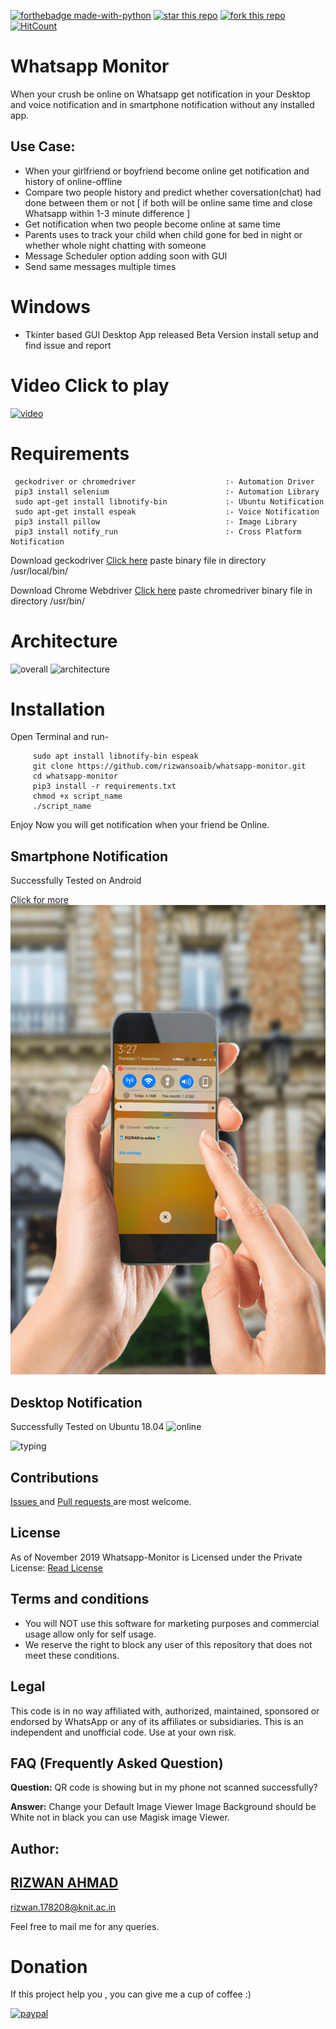 
[![forthebadge made-with-python](http://ForTheBadge.com/images/badges/made-with-python.svg)](https://www.python.org/) 
[![star this repo](http://githubbadges.com/star.svg?user=rizwansoaib&repo=whatsapp-monitor)](https://github.com/rizwansoaib/whatsapp-monitor)
[![fork this repo](http://githubbadges.com/fork.svg?user=rizwansoaib&repo=whatsapp-monitor)](http://github.com/rizwansoaib/whatsapp-monitor/fork)
[![HitCount](http://hits.dwyl.io/rizwansoaib/whatsapp-monitor.svg)](http://hits.dwyl.io/rizwansoaib/whatsapp-monitor)


# Whatsapp Monitor

When your crush be online on Whatsapp get notification in your Desktop and voice notification and  in smartphone notification without any installed app.

## Use Case:

* When your girlfriend or boyfriend become online get notification and history of online-offline
* Compare two people history and predict whether coversation(chat) had done between them or not [ if both will be online same time and close Whatsapp within 1-3 minute difference ]
* Get notification when two people become online at same time
* Parents uses to track your child when child gone for bed in night or whether whole night chatting with someone
* Message Scheduler option adding soon with GUI
* Send same messages multiple times

# Windows
* Tkinter based GUI Desktop App released Beta Version install setup and find issue and report 


# Video Click to play
   [![video](https://user-images.githubusercontent.com/29729380/59044166-4296d380-889b-11e9-9848-7f6b97d75f63.png)](https://youtu.be/3Xo45yhncwg)


# Requirements
     geckodriver or chromedriver                    :- Automation Driver
     pip3 install selenium                          :- Automation Library
     sudo apt-get install libnotify-bin             :- Ubuntu Notification
     sudo apt-get install espeak                    :- Voice Notification
     pip3 install pillow                            :- Image Library 
     pip3 install notify_run                        :- Cross Platform Notification
     
     
Download geckodriver [Click here](https://github.com/mozilla/geckodriver/releases)
paste binary file in directory /usr/local/bin/ 


Download Chrome Webdriver [Click here](https://chromedriver.chromium.org/downloads)
paste chromedriver binary file in directory /usr/bin/ 

# Architecture
![overall](/DeployAWS/arc%20-%201.jpg)
![architecture](/DeployAWS/architecture.jpg)

# Installation

 Open Terminal and run-

         sudo apt install libnotify-bin espeak 
         git clone https://github.com/rizwansoaib/whatsapp-monitor.git
         cd whatsapp-monitor
         pip3 install -r requirements.txt
         chmod +x script_name
         ./script_name
         

Enjoy Now you will get notification when your friend be Online.
  


## Smartphone Notification
  Successfully Tested on Android
    
   [Click for more](https://github.com/rizwansoaib/whatsapp-monitor/tree/master/DeployAWS)
  ![mobile](/DeployAWS/noti.png)
  
## Desktop Notification
Successfully Tested on Ubuntu 18.04
   ![online](https://user-images.githubusercontent.com/29729380/59040056-96052380-8893-11e9-8ea4-318a2d0d2404.png)
  
   ![typing](https://user-images.githubusercontent.com/29729380/59040073-9d2c3180-8893-11e9-9260-81375c316437.png)
   
## Contributions
<a href="https://github.com/rizwansoaib/whatsapp-monitor/issues"> Issues </a>
and <a href ="https://github.com/rizwansoaib/whatsapp-monitor/pulls"> Pull
requests </a> are most welcome.
   
   
## License
As of November 2019 Whatsapp-Monitor is Licensed under the Private License: [Read License](/LICENSE)

## Terms and conditions
* You will NOT use this software for marketing purposes and commercial usage allow only for self usage.
* We reserve the right to block any user of this repository that does not meet these conditions.

## Legal
   This code is in no way affiliated with, authorized, maintained, sponsored or endorsed by WhatsApp or any of its affiliates or subsidiaries. This is an independent and unofficial code. Use at your own risk.
   
## FAQ (Frequently Asked Question)
**Question:**  QR code is showing but in my phone not scanned successfully?

**Answer:** Change your Default Image Viewer Image Background should be White not in black you can use Magisk image Viewer.



## Author:
## <a href="https://www.linkedin.com/in/rizwansoaib/">RIZWAN AHMAD</a>
rizwan.178208@knit.ac.in

Feel free to mail me for any queries.
 
# Donation
If this project help you , you can give me a cup of coffee :) 

[![paypal](https://www.paypalobjects.com/en_US/i/btn/btn_donateCC_LG.gif)](https://www.paypal.me/rizwansoaib)
